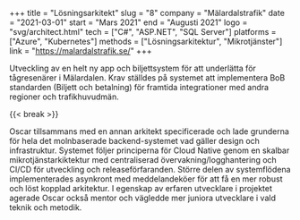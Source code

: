 +++
title = "Lösningsarkitekt"
slug = "8"
company = "Mälardalstrafik"
date = "2021-03-01"
start = "Mars 2021"
end = "Augusti 2021"
logo = "svg/architect.html"
tech = ["C#", "ASP.NET", "SQL Server"]
platforms = ["Azure", "Kubernetes"]
methods = ["Lösningsarkitektur", "Mikrotjänster"]
link = "https://malardalstrafik.se/"
+++

Utveckling av en helt ny app och biljettsystem för att underlätta för tågresenärer i Mälardalen. Krav ställdes på systemet att implementera BoB standarden (Biljett och betalning) för framtida integrationer med andra regioner och trafikhuvudmän.

{{< break >}}

Oscar tillsammans med en annan arkitekt specificerade och lade grunderna för hela det molnbaserade backend-systemet vad gäller design och infrastruktur.
Systemet följer principerna för Cloud Native genom en skalbar mikrotjänstarkiktektur med centraliserad övervakning/logghantering och CI/CD för utveckling och releaseförfaranden.
Större delen av systemflödena implementerades asynkront med meddelandeköer för att få en mer robust och löst kopplad arkitektur.
I egenskap av erfaren utvecklare i projektet agerade Oscar också mentor och vägledde mer juniora utvecklare i vald teknik och metodik.
